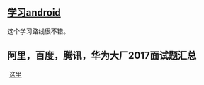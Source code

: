 [学习android](http://www.jianshu.com/p/64fa36046080)
---------------
  这个学习路线很不错。
  
  
阿里，百度，腾讯，华为大厂2017面试题汇总
------
  [这里](http://blog.csdn.net/xiaole0313/article/details/62056612)
